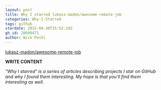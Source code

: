```yaml
---
layout: post
title: Why I starred lukasz-madon/awesome-remote-job
categories: Why-I-Starred
tags: github
stardate: 2015-04-30T15:52:19Z
gh_id: 28699471
author: Nick Peihl
---
```


[lukasz-madon/awesome-remote-job](https://github.com/lukasz-madon/awesome-remote-job)

**WRITE CONTENT**

*"Why I starred" is a series of articles describing projects I star on GitHub and why I found them interesting. My hope is that you'll find them interesting as well.*

